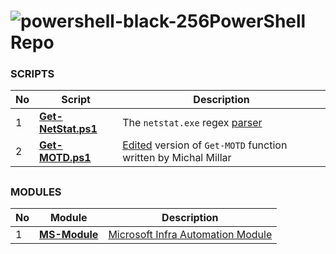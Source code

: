 # ![powershell-black-256](https://user-images.githubusercontent.com/6964549/49572827-4b870680-f945-11e8-9132-7f8e69bc7247.png)PowerShell Repo

### SCRIPTS

|No|Script|Description|
|----|----|----|
|1|[<b>Get-NetStat.ps1</b>](https://github.com/rgel/PowerShell/blob/master/SysAdminTools/Get-NetStat.ps1)|The `netstat.exe` regex [parser](http://www.lazywinadmin.com/2014/08/powershell-parse-this-netstatexe.html)|
|2|[<b>Get-MOTD.ps1</b>](https://github.com/rgel/PowerShell/blob/master/Get-MOTD.ps1)|[Edited](https://ps1code.com/2016/07/16/percentage-bar-powershell) version of `Get-MOTD` function written by Michal Millar|

##
### MODULES

|No|Module|Description|
|----|----|----|
|1|[<b>MS-Module</b>](https://github.com/rgel/PowerShell/tree/master/MS-Module)|[Microsoft Infra Automation Module](https://ps1code.com/category/powershell/ms-module)|
